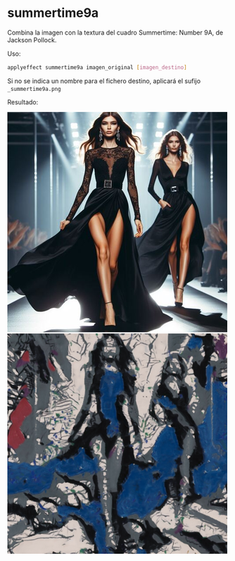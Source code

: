 # summertime9a

Combina la imagen con la textura del cuadro Summertime: Number 9A, de Jackson Pollock.

Uso:

``` sh
applyeffect summertime9a imagen_original [imagen_destino]
```

Si no se indica un nombre para el fichero destino, aplicará el sufijo `_summertime9a.png`

Resultado:

![imagen original](../../images/image.jpg)
![summertime9a](../../images/image_summertime9a.png)
